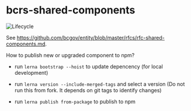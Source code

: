 # bcrs-shared-components

![Lifecycle](https://img.shields.io/badge/Lifecycle-Stable-97ca00)

See https://github.com/bcgov/entity/blob/master/rfcs/rfc-shared-components.md.

How to publish new or upgraded component to npm?

- run `lerna bootstrap --hoist` to update depencency (for local development)

- run `lerna version --include-merged-tags` and select a version (Do not run this from fork. It depends on git tags to identify changes)

- run `lerna publish from-package` to publish to npm
